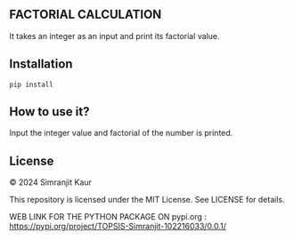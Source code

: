 ## FACTORIAL CALCULATION

It takes an integer as an input and print its factorial value.

## Installation
```pip install ```

## How to use it?
Input the integer value and factorial of the number is printed.

## License 
© 2024 Simranjit Kaur

This repository is licensed under the MIT License.
See LICENSE for details.

WEB LINK FOR THE PYTHON PACKAGE ON pypi.org : https://pypi.org/project/TOPSIS-Simranjit-102216033/0.0.1/


